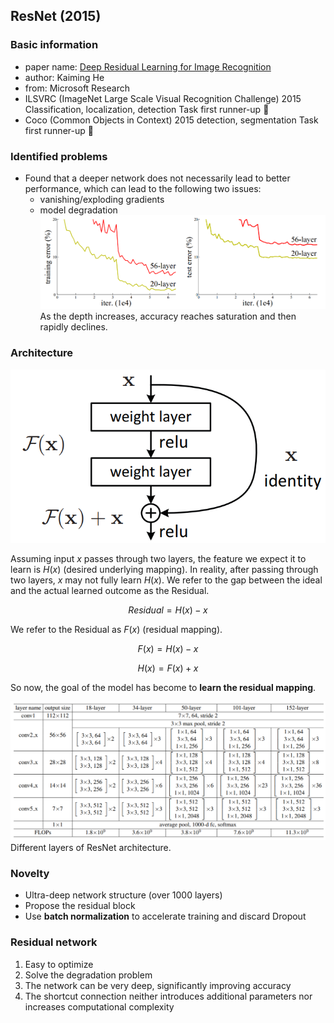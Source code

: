## ResNet (2015) 

### Basic information
- paper name: [Deep Residual Learning for Image Recognition](https://arxiv.org/abs/1512.03385)
- author: Kaiming He
- from: Microsoft Research
- ILSVRC (ImageNet Large Scale Visual Recognition Challenge) 2015 Classification, localization, detection Task first runner-up :1st_place_medal:
- Coco (Common Objects in Context) 2015 detection, segmentation Task first runner-up :1st_place_medal:

### Identified problems
- Found that a deeper network does not necessarily lead to better performance, which can lead to the following two issues:
  - vanishing/exploding gradients
  - model degradation
![degradation](https://github.com/kunlin1013/Classification_Model/blob/main/(2015)%20ResNet/img/degradation.png)
As the depth increases, accuracy reaches saturation and then rapidly declines.

### Architecture
![residual block](https://github.com/kunlin1013/Classification_Model/blob/main/(2015)%20ResNet/img/residual%20block.png)

Assuming input $x$ passes through two layers, the feature we expect it to learn is $H(x)$ (desired underlying mapping).
In reality, after passing through two layers, $x$ may not fully learn $H(x)$. We refer to the gap between the ideal and the actual learned outcome as the Residual.

$$
Residual = H(x) - x
$$

We refer to the Residual as $F(x)$ (residual mapping).

$$
F(x) = H(x) - x
$$

$$
H(x) = F(x) + x
$$

So now, the goal of the model has become to **learn the residual mapping**.

![architecture](https://github.com/kunlin1013/Classification_Model/blob/main/(2015)%20ResNet/img/architecture.png)
Different layers of ResNet architecture.

### Novelty
- Ultra-deep network structure (over 1000 layers)
- Propose the residual block
- Use **batch normalization** to accelerate training and discard Dropout

### Residual network
1. Easy to optimize
2. Solve the degradation problem
3. The network can be very deep, significantly improving accuracy
4. The shortcut connection neither introduces additional parameters nor increases computational complexity
